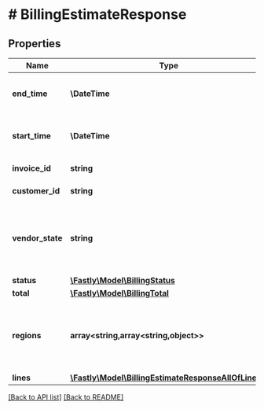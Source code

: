 # # BillingEstimateResponse

## Properties

Name | Type | Description | Notes
------------ | ------------- | ------------- | -------------
**end_time** | **\DateTime** | Date and time in ISO 8601 format. | [optional] [readonly] 
**start_time** | **\DateTime** | Date and time in ISO 8601 format. | [optional] [readonly] 
**invoice_id** | **string** |  | [optional] [readonly] 
**customer_id** | **string** |  | [optional] [readonly] 
**vendor_state** | **string** | The current state of our third-party billing vendor. One of `up` or `down`. | [optional] [readonly] 
**status** | [**\Fastly\Model\BillingStatus**](BillingStatus.md) |  | [optional] 
**total** | [**\Fastly\Model\BillingTotal**](BillingTotal.md) |  | [optional] 
**regions** | **array&lt;string,array&lt;string,object&gt;&gt;** | Breakdown of regional data for products that are region based. | [optional] 
**lines** | [**\Fastly\Model\BillingEstimateResponseAllOfLines[]**](BillingEstimateResponseAllOfLines.md) |  | [optional] 


[[Back to API list]](../../README.md#endpoints) [[Back to README]](../../README.md)

